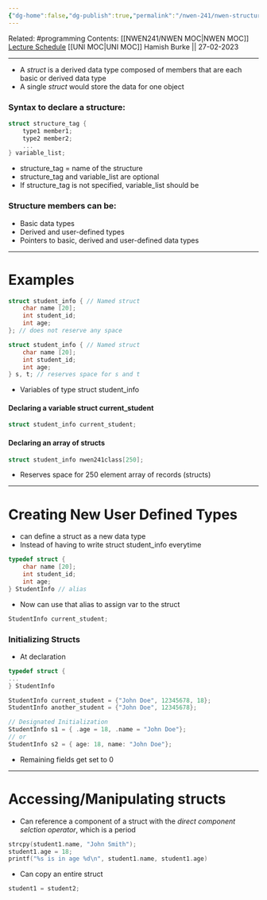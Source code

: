 ```yaml
---
{"dg-home":false,"dg-publish":true,"permalink":"/nwen-241/nwen-structures/","dgPassFrontmatter":true}
---
```


Related: #programming 
Contents: [[NWEN241/NWEN MOC\|NWEN MOC]]
[Lecture Schedule](https://ecs.wgtn.ac.nz/Courses/NWEN241_2023T1/LectureSchedule)
[[UNI MOC\|UNI MOC]]
Hamish Burke || 27-02-2023
***

- A *struct* is a derived data type composed of members that are each basic or derived data type
- A single *struct* would store the data for one object

### Syntax to declare a structure:
```C
struct structure_tag {
	type1 member1;
	type2 member2;
	...
} variable_list;
```

- structure_tag = name of the structure
- structure_tag and variable_list are optional
- If structure_tag is not specified, variable_list should be
 
### Structure members can be:
- Basic data types
- Derived and user-defined types
- Pointers to basic, derived and user-defined data types

***


# Examples
```C
struct student_info { // Named struct
	char name [20];
	int student_id;
	int age;
}; // does not reserve any space
```

```C
struct student_info { // Named struct
	char name [20];
	int student_id;
	int age;
} s, t; // reserves space for s and t
```
- Variables of type struct student_info


#### Declaring a variable struct current_student
```C
struct student_info current_student;
```

#### Declaring an array of structs
```C
struct student_info nwen241class[250];
```
- Reserves space for 250 element array of records (structs)

***

# Creating New User Defined Types

- can define a struct as a new data type
- Instead of having to write struct student_info everytime
```C
typedef struct {
	char name [20];
	int student_id;
	int age;
} StudentInfo // alias
```

- Now can use that alias to assign var to the struct
```C
StudentInfo current_student;
```

### Initializing Structs
- At declaration
```C
typedef struct {
...
} StudentInfo

StudentInfo current_student = {"John Doe", 12345678, 18};
StudentInfo another_student = {"John Doe", 12345678}; 

// Designated Initialization
StudentInfo s1 = { .age = 18, .name = "John Doe"};
// or
StudentInfo s2 = { age: 18, name: "John Doe"};
```
- Remaining fields get set to 0

***

# Accessing/Manipulating structs
- Can reference a component of a struct with the *direct component selction operator*, which is a period
```C
strcpy(student1.name, "John Smith");
student1.age = 18;
printf("%s is in age %d\n", student1.name, student1.age)
```

- Can copy an entire struct
```C
student1 = student2;
```






